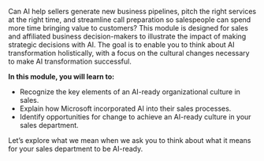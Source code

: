 Can AI help sellers generate new business pipelines, pitch the right services at the right time, and streamline call preparation so salespeople can spend more time bringing value to customers? This module is designed for sales and affiliated business decision-makers to illustrate the impact of making strategic decisions with AI. The goal is to enable you to think about AI transformation holistically, with a focus on the cultural changes necessary to make AI transformation successful.

**In this module, you will learn to:**

* Recognize the key elements of an AI-ready organizational culture in sales.
* Explain how Microsoft incorporated AI into their sales processes.
* Identify opportunities for change to achieve an AI-ready culture in your sales department.

Let’s explore what we mean when we ask you to think about what it means for your sales department to be AI-ready.
